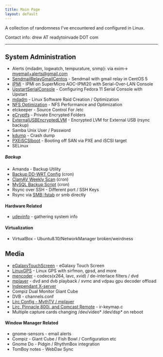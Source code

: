 ```yaml
---
title: Main Page
layout: default
---
```


A collection of randomness I've encountered and configured in Linux.

Contact info: drew AT readytoinvade DOT com

------------------------------------------------------------------------

System Administration
---------------------

-   Alerts {mdadm, logwatch, tempurature, snmp}: via exim-&gt;
    myemail+alerts@gmail.com
-   [SendmailRelayGmailCentos](SendmailRelayGmailCentos "wikilink") -
    Sendmail with gmail relay in CentOS 5
-   [IPMI](IPMI "wikilink") - IPMI on SuperMicro AOC-IPMI20 with
    Serial-Over-LAN Console
-   [UpstartSerialConsole](UpstartSerialConsole "wikilink") -
    Configuring Fedora 11 Serial Console with Upstart
-   [mdadm](mdadm "wikilink") - Linux Software Raid Creation /
    Optimization
-   [NFS Optimization](NFS_Optimization "wikilink") - NFS Performance
    and Optimization
-   etckeeper - Source Control For /etc
-   [eCryptfs](eCryptfs "wikilink") - Private Encrypted Folders
-   [ExternalUSBEncryptedLVM](ExternalUSBEncryptedLVM "wikilink") -
    Encrypted LVM for External USB (rsync backup)
-   Samba Unix User / Password
-   [kdump](kdump "wikilink") - Crash dump
-   [PXEiSCSIboot](PXEiSCSIboot "wikilink") - Booting off SAN via PXE
    and iSCSI target
-   SELinux

##### Backup

-   Amanda - Backup Utility
-   [Backup DD-WRT Config](Backup_DD-WRT_Config "wikilink") (cron)
-   [ClamAV Weekly Scan](ClamAV_Weekly_Scan "wikilink") (cron)
-   [MySQL Backup Script](MySQL_Backup_Script "wikilink") (cron)
-   Rsync over SSH - Different port / SSH Keys
-   Rsync via <SMB::fstab> or smb directly

#### Hardware Related

-   [udevinfo](udevinfo "wikilink") - gathering system info

#### Virtualization

-   VirtualBox - Ubuntu8.10/NetworkManager broken/weirdness

Media
-----

-   [eGalaxyTouchScreen](eGalaxyTouchScreen "wikilink") - eGalaxy Touch
    Screen
-   [LinuxGPS](LinuxGPS "wikilink") - Linux GPS with sirfmon, gpsd, and
    more
-   [mencoder](mencoder "wikilink") - codecs(x264, lavc, xvid) /
    de-interlace filters / dvd
-   [mplayer](mplayer "wikilink") - dvd and dvb playback / xvmc and
    vdpau gpu decoder offload
-   [Independant X-server](Independant_X-server "wikilink")
-   Compiz Dual Monitor Giant Cube
-   DVB - channels.conf
-   [Lirc Config - MythTV /
    mplayer](Lirc_Config_-_MythTV_/_mplayer "wikilink")
-   [Lirc, Pinnacle 800i, and Comcast
    Remote](Lirc,_Pinnacle_800i,_and_Comcast_Remote "wikilink") -
    ir-keymap.c
-   Multiple capture cards changing /dev/video\* /dev/dsp\* on reboot

#### Window Manager Related

-   gnome-sensors - email alerts
-   Compiz - Giant Cube / Fish Bowl / Configuration etc
-   Gnome Do - Pidgin / RhythmBox integration
-   TomBoy notes - WebDav Sync

